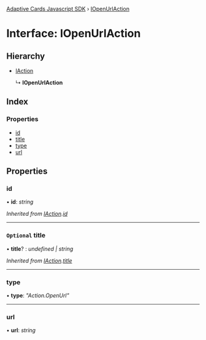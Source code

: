 [Adaptive Cards Javascript SDK](../README.md) › [IOpenUrlAction](iopenurlaction.md)

# Interface: IOpenUrlAction

## Hierarchy

* [IAction](iaction.md)

  ↳ **IOpenUrlAction**

## Index

### Properties

* [id](iopenurlaction.md#id)
* [title](iopenurlaction.md#optional-title)
* [type](iopenurlaction.md#type)
* [url](iopenurlaction.md#url)

## Properties

###  id

• **id**: *string*

*Inherited from [IAction](iaction.md).[id](iaction.md#id)*

___

### `Optional` title

• **title**? : *undefined | string*

*Inherited from [IAction](iaction.md).[title](iaction.md#optional-title)*

___

###  type

• **type**: *"Action.OpenUrl"*

___

###  url

• **url**: *string*
